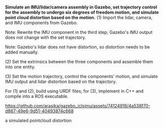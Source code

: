 **Simulate an IMU/lidar/camera assembly in Gazebo, set trajectory control for the assembly to undergo six degrees of freedom motion, and simulate point cloud distortion based on the motion.**
(1) Import the lidar, camera, and IMU components from Gazebo.

Note: Rewrite the IMU component in the third step; Gazebo's IMU output does not change with the set trajectory.

Note: Gazebo's lidar does not have distortion, so distortion needs to be added manually.

(2) Set the extrinsics between the three components and assemble them into one entity.

(3) Set the motion trajectory, control the components' motion, and simulate IMU output and lidar distortion based on the trajectory.

For (1) and (2), build using URDF files; for (3), implement in C++ and compile into a ROS executable.



https://github.com/arasika/gazebo_iclsimu/assets/74124918/4a538f70-d887-49e6-9d51-40493874c668


a simulated pointcloud distortion



